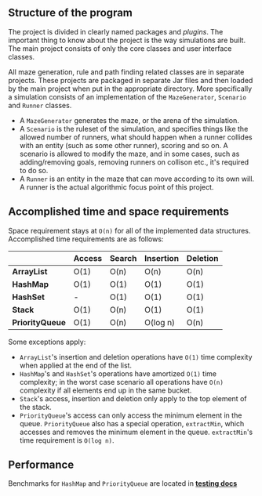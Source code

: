 ## Structure of the program

The project is divided in clearly named packages and *plugins*. The important thing to know about the project is the way simulations are built. The main project consists of only the core classes and user interface classes.

All maze generation, rule and path finding related classes are in separate projects. These projects are packaged in separate Jar files and then loaded by the main project when put in the appropriate directory. More specifically a simulation consists of an implementation of the `MazeGenerator`, `Scenario` and `Runner` classes.

- A `MazeGenerator` generates the maze, or the arena of the simulation.
- A `Scenario` is the ruleset of the simulation, and specifies things like the allowed number of runners, what should happen when a runner collides with an entity (such as some other runner), scoring and so on. A scenario is allowed to modify the maze, and in some cases, such as adding/removing goals, removing runners on collison etc., it's required to do so.
- A `Runner` is an entity in the maze that can move according to its own will. A runner is the actual algorithmic focus point of this project.

## Accomplished time and space requirements

Space requirement stays at `O(n)` for all of the implemented data structures.
Accomplished time requirements are as follows:

|       | Access | Search | Insertion | Deletion |
|-------|--------|--------|-----------|----------|
| **ArrayList**  | O(1)   | O(n)   | O(n)      | O(n)     |
| **HashMap**   | O(1)      | O(1)   | O(1)      | O(1)     |
| **HashSet**   | -      | O(1)   | O(1)      | O(1)     |
| **Stack** | O(1)   | O(n)   | O(1)      | O(1)     |
| **PriorityQueue** | O(1)   | O(n)   | O(log n)      | O(n)     |

Some exceptions apply:

- `ArrayList`'s insertion and deletion operations have `O(1)` time complexity when applied at the end of the list.
- `HashMap`'s and `HashSet`'s operations have amortized `O(1)` time complexity; in the worst case scenario all operations have `O(n)` complexity if all elements end up in the same bucket.
- `Stack`'s access, insertion and deletion only apply to the top element of the stack.
- `PriorityQueue`'s access can only access the minimum element in the queue. `PriorityQueue` also has a special operation, `extractMin`, which accesses and removes the minimum element in the queue. `extractMin`'s time requirement is `O(log n)`.

## Performance

Benchmarks for `HashMap` and `PriorityQueue` are located in [**testing docs**](testing.md) 
